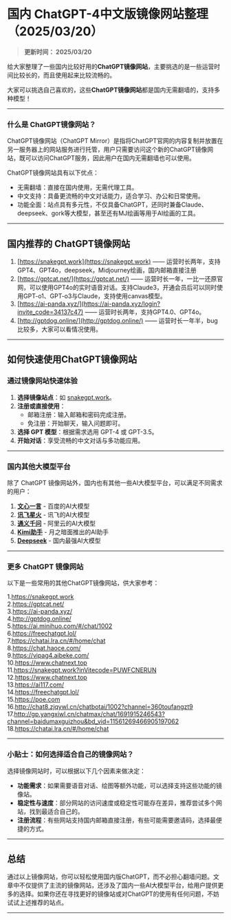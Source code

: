 # 国内 ChatGPT-4中文版镜像网站整理（2025/03/20）

>**更新时间： 2025/03/20** 
 
给大家整理了一些国内比较好用的**ChatGPT镜像网站**，主要挑选的是一些运营时间比较长的，而且使用起来比较流畅的。

大家可以挑选自己喜欢的，这些**ChatGPT镜像网站**都是国内无需翻墙的，支持多种模型！

----

### 什么是 ChatGPT镜像网站？

ChatGPT镜像网站（ChatGPT Mirror）是指将ChatGPT官网的内容复制并放置在另一服务器上的网站服务进行托管，用户只需要访问这个新的ChatGPT镜像网站，既可以访问ChatGPT服务，因此用户在国内无需翻墙也可以使用。

ChatGPT镜像网站具有以下优点：
- 无需翻墙：直接在国内使用，无需代理工具。
- 中文支持：具备更流畅的中文对话能力，适合学习、办公和日常使用。
- 功能全面：站点具有多元性，不仅具备ChatGPT，还同时兼备Claude、deepseek、gork等大模型，甚至还有MJ绘画等用于AI绘画的工具。

----

## 国内推荐的 ChatGPT镜像网站
1. [https://snakegpt.work](https://snakegpt.work) —— 运营时长两年，支持GPT4、GPT4o，deepseek，Midjourney绘画，国内邮箱直接注册
2. [https://gptcat.net/](https://gptcat.net/) ——  运营时长一年，一比一还原官网，可以使用GPT4o的实时语音对话。支持Claude3，开通会员后可以同时使用GPT-o1、GPT-o3与Claude，支持使用canvas模型。
3. [https://ai-panda.xyz/](https://ai-panda.xyz/login?invite_code=34137c47)  ——  运营时长两年，支持GPT4.0、GPT4o。
4. [http://gptdog.online/](http://gptdog.online/)  —— 运营时长一年半，bug比较多，大家可以看情况使用。

----

## 如何快速使用ChatGPT镜像网站

### **通过镜像网站快速体验**
1. **选择镜像站点**：如 [snakegpt.work](https://snakegpt.work)。
2. **注册或直接使用**：
   - 邮箱注册：输入邮箱和密码完成注册。
   - 免注册：开始聊天，输入问题即可。
3. **选择 GPT 模型**：根据需求选用 GPT-4 或 GPT-3.5。
4. **开始对话**：享受流畅的中文对话与多功能应用。

----

### 国内其他大模型平台

除了 ChatGPT 镜像网站外，国内也有其他一些AI大模型平台，可以满足不同需求的用户：

1. **[文心一言](https://yiyan.baidu.com/welcome)** - 百度的AI大模型
2. **[讯飞星火](https://xinghuo.xfyun.cn/)** - 讯飞的AI大模型
3. **[通义千问](https://tongyi.aliyun.com/)** - 阿里云的AI大模型
4. **[Kimi助手](https://kimi.moonshot.cn/)** - 月之暗面推出的AI助手
5. **[Deepseek](https://www.deepseek.com/)** - 国内最强AI大模型

----

### 更多 ChatGPT 镜像网站

以下是一些常用的其他ChatGPT镜像网站，供大家参考：

1.https://snakegpt.work  
2.https://gptcat.net/  
3.https://ai-panda.xyz/   
4.http://gptdog.online/  
5.https://ai.minihuo.com/#/chat/1002  
6.https://freechatgpt.lol/  
7.https://chatai.lra.cn/#/home/chat  
8.https://chat.haoce.com/  
9.https://vipag4.aibeke.com/  
10.https://www.chatnext.top  
11.https://snakegpt.work?inVitecode=PUWFCNERUN  
12.https://www.chatnext.top  
13.https://ai117.com/  
14.https://freechatgpt.lol/  
15.https://poe.com  
16.http://chat8.zjqywl.cn/chatbotai/1002?channel=360toufangzt9  
17.http://gp.yangxiwl.cn/chatmax/chat/1691915246543?channel=baidumaxguizhou&bd_vid=11561269466905197062  
18.https://chatai.lra.cn/#/home/chat  

---

### 小贴士：如何选择适合自己的镜像网站？

选择镜像网站时，可以根据以下几个因素来做决定：
- **功能需求**：如果需要语音对话、绘图等额外功能，可以选择支持这些功能的镜像站。
- **稳定性与速度**：部分网站的访问速度或稳定性可能存在差异，推荐尝试多个网站，找到最适合自己的。
- **注册流程**：有些网站支持国内邮箱直接注册，有些可能需要邀请码，选择最便捷的方式。

---

## 总结

通过以上镜像网站，你可以轻松使用国内版ChatGPT，而不必担心翻墙问题。文章中不仅提供了主流的镜像网站，还涉及了国内一些AI大模型平台，给用户提供更多的选择。如果你还在寻找更好的镜像站或对ChatGPT的使用有任何问题，不妨试试上述推荐的站点。

---
     
